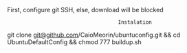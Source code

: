 First, configure git SSH, else, download will be blocked

                                        Instalation
git clone git@github.com/CaioMeorin/ubuntuconfig.git && cd UbuntuDefaultConfig && chmod 777 buildup.sh
